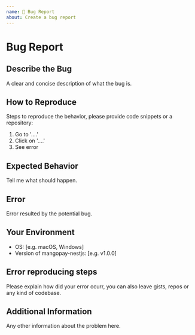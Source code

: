 ```yaml
---
name: 🐛 Bug Report
about: Create a bug report
---
```


# Bug Report

## Describe the Bug

A clear and concise description of what the bug is.

## How to Reproduce

Steps to reproduce the behavior, please provide code snippets or a repository:

1. Go to '....'
2. Click on '....'
3. See error

## Expected Behavior

Tell me what should happen.

## Error

Error resulted by the potential bug.

## Your Environment

- OS: [e.g. macOS, Windows]
- Version of mangopay-nestjs: [e.g. v1.0.0]

## Error reproducing steps

Please explain how did your error ocurr, you can also leave gists, repos or any kind of codebase.

## Additional Information

Any other information about the problem here.
